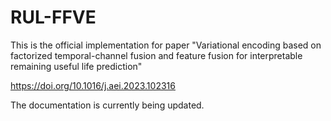 # RUL-FFVE
This is the official implementation for paper "Variational encoding based on factorized temporal-channel fusion and feature fusion for interpretable remaining useful life prediction"

https://doi.org/10.1016/j.aei.2023.102316

The documentation is currently being updated.
